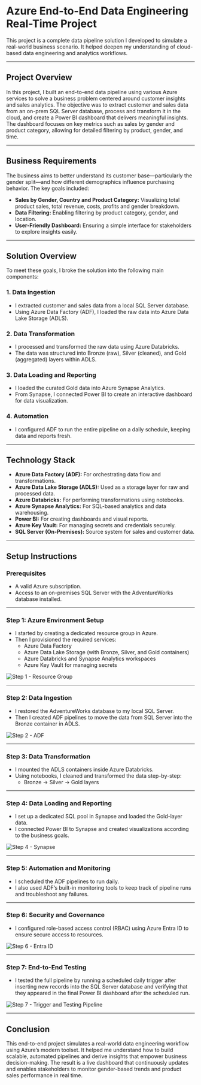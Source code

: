 # Azure End-to-End Data Engineering Real-Time Project

This project is a complete data pipeline solution I developed to simulate a real-world business scenario. It helped deepen my understanding of cloud-based data engineering and analytics workflows.

---

## Project Overview

In this project, I built an end-to-end data pipeline using various Azure services to solve a business problem centered around customer insights and sales analytics. The objective was to extract customer and sales data from an on-prem SQL Server database, process and transform it in the cloud, and create a Power BI dashboard that delivers meaningful insights. The dashboard focuses on key metrics such as sales by gender and product category, allowing for detailed filtering by product, gender, and time.

---

## Business Requirements

The business aims to better understand its customer base—particularly the gender split—and how different demographics influence purchasing behavior. The key goals included:

- **Sales by Gender, Country and Product Category:** Visualizing total product sales, total revenue, costs, profits and gender breakdown.
- **Data Filtering:** Enabling filtering by product category, gender, and location.
- **User-Friendly Dashboard:** Ensuring a simple interface for stakeholders to explore insights easily.

---

## Solution Overview

To meet these goals, I broke the solution into the following main components:

### 1. **Data Ingestion**

- I extracted customer and sales data from a local SQL Server database.
- Using Azure Data Factory (ADF), I loaded the raw data into Azure Data Lake Storage (ADLS).

### 2. **Data Transformation**

- I processed and transformed the raw data using Azure Databricks.
- The data was structured into Bronze (raw), Silver (cleaned), and Gold (aggregated) layers within ADLS.

### 3. **Data Loading and Reporting**

- I loaded the curated Gold data into Azure Synapse Analytics.
- From Synapse, I connected Power BI to create an interactive dashboard for data visualization.

### 4. **Automation**

- I configured ADF to run the entire pipeline on a daily schedule, keeping data and reports fresh.

---

## Technology Stack

- **Azure Data Factory (ADF):** For orchestrating data flow and transformations.
- **Azure Data Lake Storage (ADLS):** Used as a storage layer for raw and processed data.
- **Azure Databricks:** For performing transformations using notebooks.
- **Azure Synapse Analytics:** For SQL-based analytics and data warehousing.
- **Power BI:** For creating dashboards and visual reports.
- **Azure Key Vault:** For managing secrets and credentials securely.
- **SQL Server (On-Premises):** Source system for sales and customer data.

---

## Setup Instructions

### Prerequisites

- A valid Azure subscription.
- Access to an on-premises SQL Server with the AdventureWorks database installed.

---

### Step 1: Azure Environment Setup

- I started by creating a dedicated resource group in Azure.
- Then I provisioned the required services:
  - Azure Data Factory
  - Azure Data Lake Storage (with Bronze, Silver, and Gold containers)
  - Azure Databricks and Synapse Analytics workspaces
  - Azure Key Vault for managing secrets

![Step 1 - Resource Group](images/1_resources.png)

---

### Step 2: Data Ingestion

- I restored the AdventureWorks database to my local SQL Server.
- Then I created ADF pipelines to move the data from SQL Server into the Bronze container in ADLS.

![Step 2 - ADF](images/2_ADF.png)


---

### Step 3: Data Transformation

- I mounted the ADLS containers inside Azure Databricks.
- Using notebooks, I cleaned and transformed the data step-by-step:
  - Bronze → Silver → Gold layers

---

### Step 4: Data Loading and Reporting

- I set up a dedicated SQL pool in Synapse and loaded the Gold-layer data.
- I connected Power BI to Synapse and created visualizations according to the business goals.

![Step 4 - Synapse](images/4_synapse.png)

---

### Step 5: Automation and Monitoring

- I scheduled the ADF pipelines to run daily.
- I also used ADF’s built-in monitoring tools to keep track of pipeline runs and troubleshoot any failures.

---

### Step 6: Security and Governance

- I configured role-based access control (RBAC) using Azure Entra ID to ensure secure access to resources.

![Step 6 - Entra ID](images/6_group.png)

---

### Step 7: End-to-End Testing

- I tested the full pipeline by running a scheduled daily trigger after inserting new records into the SQL Server database and verifying that they appeared in the final Power BI dashboard after the scheduled run.

![Step 7 - Trigger and Testing Pipeline ](images/7_runs.png)

---

## Conclusion

This end-to-end project simulates a real-world data engineering workflow using Azure’s modern toolset. It helped me understand how to build scalable, automated pipelines and derive insights that empower business decision-making. The result is a live dashboard that continuously updates and enables stakeholders to monitor gender-based trends and product sales performance in real time.
